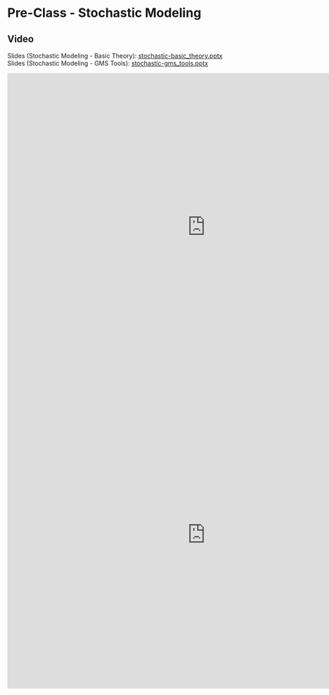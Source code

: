 # Pre-Class - Stochastic Modeling



## Video

Slides (Stochastic Modeling - Basic Theory): [stochastic-basic_theory.pptx](stochastic-basic_theory.pptx)<br>
Slides (Stochastic Modeling - GMS Tools): [stochastic-gms_tools.pptx](stochastic-gms_tools.pptx)

<iframe width="900" height="700" src="https://www.youtube.com/embed/lGFJEfb4pjw?si=4RtdwMPaWX0CrM1k" title="YouTube 
video player" frameborder="0" allow="accelerometer; autoplay; clipboard-write; encrypted-media; gyroscope; picture-in-picture; web-share" referrerpolicy="strict-origin-when-cross-origin" allowfullscreen></iframe>

<iframe width="900" height="700" src="https://www.youtube.com/embed/Bj8dzXd5Gp8?si=7Tiy4btth8hPmxxf" title="YouTube 
video player" frameborder="0" allow="accelerometer; autoplay; clipboard-write; encrypted-media; gyroscope; picture-in-picture; web-share" referrerpolicy="strict-origin-when-cross-origin" allowfullscreen></iframe>